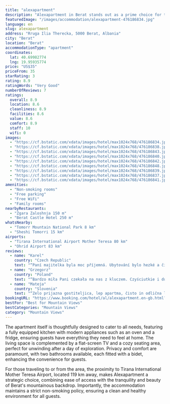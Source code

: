 ```yaml
---
title: "alexapartment"
description: "Alexapartment in Berat stands out as a prime choice for travelers seeking comfort and convenience in their accommodation."
featuredImage: "/images/accommodation/alexapartment-476186834.jpg"
language: en
slug: alexapartment
address: "Rruga Ilia Therecka, 5000 Berat, Albania"
city: "Berat"
location: "Berat"
accommodationType: "apartment"
coordinates:
  lat: 40.69982774
  lng: 19.95935774
price: "US$35"
priceFrom: 35
starRating: 3
rating: 8.9
ratingWords: "Very Good"
numberOfReviews: 7
ratings:
  overall: 8.9
  location: 8.6
  cleanliness: 8.9
  facilities: 8.6
  value: 8.6
  comfort: 8.9
  staff: 10
  wifi: 0
images:
  - "https://cf.bstatic.com/xdata/images/hotel/max1024x768/476186834.jpg?k=70dc41203758e4bfda6aeda1404983908bf79043cde38fce0015e74ebade6005&o=&hp=1"
  - "https://cf.bstatic.com/xdata/images/hotel/max1024x768/476186838.jpg?k=56378451eeb8df3fa86a9f8677421eb9d8e89090a875e686cbc337c4a2556ec6&o=&hp=1"
  - "https://cf.bstatic.com/xdata/images/hotel/max1024x768/476186843.jpg?k=6e91f64f86bbe168ca4a32fe535cdc9faa991ec257b5bf72c78c875edddb27a0&o=&hp=1"
  - "https://cf.bstatic.com/xdata/images/hotel/max1024x768/476186840.jpg?k=94af633e3b7b733fee4e733bfbf925d7e8eb5edfd77043a1604d201161bab179&o=&hp=1"
  - "https://cf.bstatic.com/xdata/images/hotel/max1024x768/476186842.jpg?k=abb7a066345b156dccaaba88e7948dff57e645b87d35179587572f19dfa0d337&o=&hp=1"
  - "https://cf.bstatic.com/xdata/images/hotel/max1024x768/476186848.jpg?k=f670e7158b68ea884d89197dfbca001d49793e02ed81f10b509e28b29b58dbf2&o=&hp=1"
  - "https://cf.bstatic.com/xdata/images/hotel/max1024x768/476186839.jpg?k=0593321cbe033f603ddee99cda62969824f4ff8e41440e060922945775cfbd30&o=&hp=1"
  - "https://cf.bstatic.com/xdata/images/hotel/max1024x768/476186837.jpg?k=cb6bb89e534e76728a427b0b152e7d48a907f2711f0f35b0b9b6e7da2ab27d80&o=&hp=1"
  - "https://cf.bstatic.com/xdata/images/hotel/max1024x768/476186841.jpg?k=74a2cd2b3f9cfa32897c4e59e7ad99786751c4252c613c75d2feb650f5c85e5d&o=&hp=1"
amenities:
  - "Non-smoking rooms"
  - "Free parking"
  - "Free WiFi"
  - "Family rooms"
nearbyRestaurants:
  - "Zgara Zaloshnja 150 m"
  - "Berat Castle Hotel 250 m"
whatsNearby:
  - "Tomorr Mountain National Park 8 km"
  - "Sheshi Tomorri 15 km"
airports:
  - "Tirana International Airport Mother Teresa 80 km"
  - "Ohrid Airport 83 km"
reviews:
  - name: "Karel"
    country: "Czech Republic"
    text: "“Paní majitelka byla moc příjemná. Ubytování bylo hezké a čisté. Parkování ve dvoře.”"
  - name: "Grzegorz"
    country: "Poland"
    text: "“Bardzo miła Pani czekała na nas z kluczem. Czyściutkie i duże mieszkanie. Wygodne łóżko. Czyściutka lodówka, a w niej duża butelka wody. Były też jabłka, ale nam nie smakowały. Jest też pralka, ale nie sprawdzaliśmy czy działa.”"
  - name: "Mateja"
    country: "Slovenia"
    text: "“Zelo prijazna gostiteljica, lep apartma, čisto in odlična lokacija. Vse zanimivosti mesta so dosegljive peš.”"
bookingURL: "https://www.booking.com/hotel/al/alexapartment.en-gb.html?aid=8035640"
bestFor: "Best for Mountain Views"
bestCategories: "Mountain Views"
category: "Mountain Views"
---
```


The apartment itself is thoughtfully designed to cater to all needs, featuring a fully equipped kitchen with modern appliances such as an oven and a fridge, ensuring guests have everything they need to feel at home. The living space is complemented by a flat-screen TV and a cozy seating area, perfect for unwinding after a day of exploration. Privacy and comfort are paramount, with two bathrooms available, each fitted with a bidet, enhancing the convenience for guests.

For those traveling to or from the area, the proximity to Tirana International Mother Teresa Airport, located 119 km away, makes Alexapartment a strategic choice, combining ease of access with the tranquility and beauty of Berat's mountainous backdrop. Importantly, the accommodation maintains a strict non-smoking policy, ensuring a clean and healthy environment for all guests.